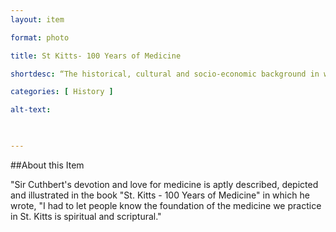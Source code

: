 ```yaml
--- 
layout: item 

format: photo 

title: St Kitts- 100 Years of Medicine

shortdesc: “The historical, cultural and socio-economic background in which medicine was practiced in St. Kitts during the past one hundred years"

categories: [ History ] 

alt-text:  

 

--- 
```


##About this Item 

"Sir Cuthbert's devotion and love for medicine is aptly described, depicted and illustrated in the book "St. Kitts - 100 Years of Medicine" in which he wrote, "I had to let people know the foundation of the medicine we practice in St. Kitts is spiritual and scriptural." 

